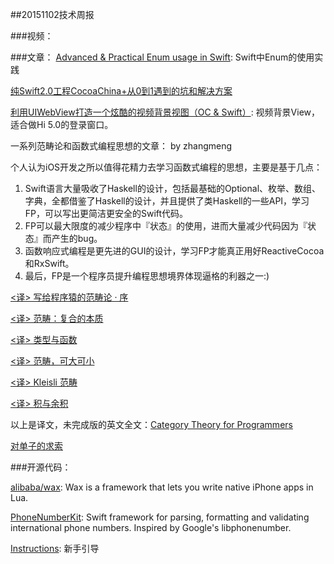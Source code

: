 ##20151102技术周报

###视频：


###文章：
[Advanced & Practical Enum usage in Swift](http://appventure.me/2015/10/17/advanced-practical-enum-examples/): Swift中Enum的使用实践

[纯Swift2.0工程CocoaChina+从0到1遇到的坑和解决方案](http://zixun.github.io/blog/2015/10/25/chun-swift2-dot-0gong-cheng-cocoachina-plus-cong-0dao-1yu-dao-de-keng-he-jie-jue-fang-an/)

[利用UIWebView打造一个炫酷的视频背景视图（OC & Swift）](http://www.cocoachina.com/ios/20151023/13860.html): 视频背景View， 适合做Hi 5.0的登录窗口。

一系列范畴论和函数式编程思想的文章： by zhangmeng

个人认为iOS开发之所以值得花精力去学习函数式编程的思想，主要是基于几点：

1. Swift语言大量吸收了Haskell的设计，包括最基础的Optional、枚举、数组、字典，全都借鉴了Haskell的设计，并且提供了类Haskell的一些API，学习FP，可以写出更简洁更安全的Swift代码。
2. FP可以最大限度的减少程序中『状态』的使用，进而大量减少代码因为『状态』而产生的bug。
3. 函数响应式编程是更先进的GUI的设计，学习FP才能真正用好ReactiveCocoa和RxSwift。
4. 最后，FP是一个程序员提升编程思想境界体现逼格的利器之一:)

[<译> 写给程序猿的范畴论 · 序](https://segmentfault.com/a/1190000003882331)

[<译> 范畴：复合的本质](http://segmentfault.com/a/1190000003883257)

[<译> 类型与函数](https://segmentfault.com/a/1190000003888544)

[<译> 范畴，可大可小](http://segmentfault.com/a/1190000003894116)

[<译> Kleisli 范畴](http://segmentfault.com/a/1190000003898795)

[<译> 积与余积](http://segmentfault.com/a/1190000003913079)

以上是译文，未完成版的英文全文：[Category Theory for Programmers](http://bartoszmilewski.com/2014/10/28/category-theory-for-programmers-the-preface/)

[对单子的求索](http://garfileo.is-programmer.com/2012/8/22/monads-for-the-curious-programmer-zh_cn.35206.html)


###开源代码：

[alibaba/wax](https://github.com/alibaba/wax): Wax is a framework that lets you write native iPhone apps in Lua.

[PhoneNumberKit](https://github.com/marmelroy/PhoneNumberKit): Swift framework for parsing, formatting and validating international phone numbers. Inspired by Google's libphonenumber.

[Instructions](https://github.com/ephread/Instructions): 新手引导
